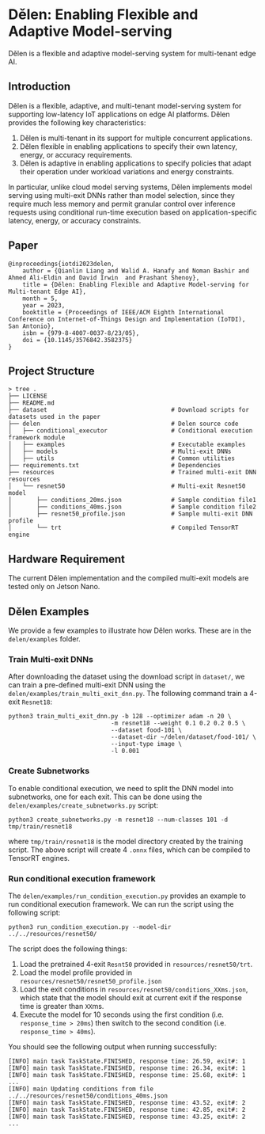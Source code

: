 # Dělen: Enabling Flexible and Adaptive Model-serving

Dělen is  a flexible and adaptive model-serving system for multi-tenant edge AI.


## Introduction
Dělen is a flexible, adaptive, and multi-tenant model-serving system for supporting low-latency IoT applications on edge AI platforms.
Dělen provides the following key characteristics:

1. Dělen is multi-tenant in its support for multiple concurrent applications.
2. Dělen flexible in enabling applications to specify their own latency, energy, or accuracy requirements.
3. Dělen is adaptive in enabling applications to specify policies that adapt their operation under workload variations and energy constraints. 

In particular, unlike cloud model serving systems, Dělen implements model serving using multi-exit DNNs rather than model selection, since they require much less memory and permit granular control over inference requests using conditional run-time execution based on application-specific latency, energy, or accuracy constraints.

## Paper

```
@inproceedings{iotdi2023delen,
    author = {Qianlin Liang and Walid A. Hanafy and Noman Bashir and Ahmed Ali-Eldin and David Irwin  and Prashant Shenoy},
    title = {Dělen: Enabling Flexible and Adaptive Model-serving for Multi-tenant Edge AI},
    month = 5,
    year = 2023,
    booktitle = {Proceedings of IEEE/ACM Eighth International Conference on Internet-of-Things Design and Implementation (IoTDI), San Antonio},
    isbn = {979-8-4007-0037-8/23/05},
    doi = {10.1145/3576842.3582375}
}
```

## Project Structure
```
> tree .
├── LICENSE
├── README.md
├── dataset                                   # Download scripts for datasets used in the paper  
├── delen                                     # Delen source code
│   ├── conditional_executor                  # Conditional execution framework module
│   ├── examples                              # Executable examples
│   ├── models                                # Multi-exit DNNs 
│   ├── utils                                 # Common utilities
├── requirements.txt                          # Dependencies
├── resources                                 # Trained multi-exit DNN resources
│   └── resnet50                              # Multi-exit Resnet50 model            
│       ├── conditions_20ms.json              # Sample condition file1
│       ├── conditions_40ms.json              # Sample condition file2
│       ├── resnet50_profile.json             # Sample multi-exit DNN profile
│       └── trt                               # Compiled TensorRT engine
```

## Hardware Requirement
The current Dělen implementation and the compiled multi-exit models are tested only on Jetson Nano. 


## Dělen Examples

We provide a few examples to illustrate how Dělen works. These are in the `delen/examples` folder. 

### Train Multi-exit DNNs

After downloading the dataset using the download script in `dataset/`, we can train a pre-defined multi-exit DNN
using the `delen/examples/train_multi_exit_dnn.py`. The following command train a 4-exit `Resnet18`:

```
python3 train_multi_exit_dnn.py -b 128 --optimizer adam -n 20 \
                             -m resnet18 --weight 0.1 0.2 0.2 0.5 \
                             --dataset food-101 \
                             --dataset-dir ~/delen/dataset/food-101/ \
                             --input-type image \
                             -l 0.001
```

### Create Subnetworks
To enable conditional execution, we need to split the DNN model into subnetworks, one for each exit. This can be done
using the `delen/examples/create_subnetworks.py` script:

```
python3 create_subnetworks.py -m resnet18 --num-classes 101 -d tmp/train/resnet18
```
where `tmp/train/resnet18` is the model directory created by the training script. The above script will create 4 `.onnx` files,
which can be compiled to TensorRT engines. 

### Run conditional execution framework

The `delen/examples/run_condition_execution.py` provides an example to run conditional execution framework. We can run the 
script using the following script:

```
python3 run_condition_execution.py --model-dir ../../resources/resnet50/
```

The script does the following things: 

1. Load the pretrained 4-exit `Resnt50` provided in `resources/resnet50/trt`. 
2. Load the model profile provided in `resources/resnet50/resnet50_profile.json`
3. Load the exit conditions in `resources/resnet50/conditions_XXms.json`, which state that the model should exit at current exit if the response time is greater than `XX`ms. 
4. Execute the model for 10 seconds using the first condition (i.e. `response_time > 20ms`) then switch to the second condition (i.e. `response_time > 40ms`).

You should see the following output when running successfully:

```
[INFO] main task TaskState.FINISHED, response time: 26.59, exit#: 1
[INFO] main task TaskState.FINISHED, response time: 26.34, exit#: 1
[INFO] main task TaskState.FINISHED, response time: 25.68, exit#: 1
...
[INFO] main Updating conditions from file ../../resources/resnet50/conditions_40ms.json
[INFO] main task TaskState.FINISHED, response time: 43.52, exit#: 2
[INFO] main task TaskState.FINISHED, response time: 42.85, exit#: 2
[INFO] main task TaskState.FINISHED, response time: 43.25, exit#: 2
...
```

